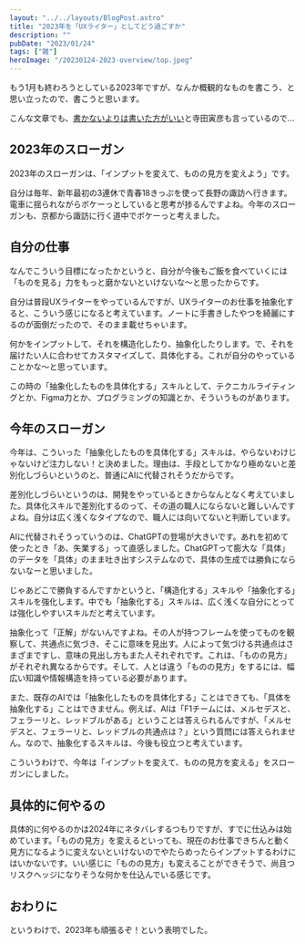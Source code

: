 ```yaml
---
layout: "../../layouts/BlogPost.astro"
title: "2023年を「UXライター」としてどう過ごすか"
description: ""
pubDate: "2023/01/24"
tags: ["雑"]
heroImage: "/20230124-2023-overview/top.jpeg"
---
```


もう1月も終わろうとしている2023年ですが、なんか概観的なものを書こう、と思い立ったので、書こうと思います。

こんな文章でも、[書かないよりは書いた方がいい](https://www.aozora.gr.jp/cards/000042/files/42165_16451.html#:~:text=%E4%B8%8B%E3%82%89%E3%81%AA%E3%81%84%E9%9A%8F%E7%AD%86%E3%81%A7%E3%82%82-,%E6%9B%B8%E3%81%8B%E3%81%AA%E3%81%84%E3%82%88%E3%82%8A%E3%81%AF%E6%9B%B8%E3%81%84%E3%81%9F%E6%96%B9%E3%81%8C%E3%81%84%E3%81%84,-%E3%82%88%E3%81%86%E3%81%AB%E3%82%82)と寺田寅彦も言っているので...

## 2023年のスローガン

2023年のスローガンは、「インプットを変えて、ものの見方を変えよう」です。

自分は毎年、新年最初の3連休で青春18きっぷを使って長野の諏訪へ行きます。電車に揺られながらボケーっとしていると思考が捗るんですよね。今年のスローガンも、京都から諏訪に行く道中でボケーっと考えました。

## 自分の仕事

なんでこういう目標になったかというと、自分が今後もご飯を食べていくには「ものを見る」力をもっと磨かないといけないな〜と思ったからです。

自分は普段UXライターをやっているんですが、UXライターのお仕事を抽象化すると、こういう感じになると考えています。ノートに手書きしたやつを綺麗にするのが面倒だったので、そのまま載せちゃいます。

何かをインプットして、それを構造化したり、抽象化したりします。で、それを届けたい人に合わせてカスタマイズして、具体化する。これが自分のやっていることかな〜と思っています。

この時の「抽象化したものを具体化する」スキルとして、テクニカルライティングとか、Figma力とか、プログラミングの知識とか、そういうものがあります。

## 今年のスローガン

今年は、こういった「抽象化したものを具体化する」スキルは、やらないわけじゃないけど注力しない！と決めました。理由は、手段としてかなり極めないと差別化しづらいというのと、普通にAIに代替されそうだからです。

差別化しづらいというのは、開発をやっているときからなんとなく考えていました。具体化スキルで差別化するのって、その道の職人にならないと難しいんですよね。自分は広く浅くなタイプなので、職人には向いてないと判断しています。

AIに代替されそうっていうのは、ChatGPTの登場が大きいです。あれを初めて使ったとき「あ、失業する」って直感しました。ChatGPTって膨大な「具体」のデータを「具体」のまま吐き出すシステムなので、具体の生成では勝負にならないなーと思いました。

じゃあどこで勝負するんですかというと、「構造化する」スキルや「抽象化する」スキルを強化します。中でも「抽象化する」スキルは、広く浅くな自分にとっては強化しやすいスキルだと考えています。

抽象化って「正解」がないんですよね。その人が持つフレームを使ってものを観察して、共通点に気づき、そこに意味を見出す。人によって気づける共通点はさまざまですし、意味の見出し方もまた人それぞれです。これは、「ものの見方」がそれぞれ異なるからです。そして、人とは違う「ものの見方」をするには、幅広い知識や情報構造を持っている必要があります。

また、既存のAIでは「抽象化したものを具体化する」ことはできても、「具体を抽象化する」ことはできません。例えば、AIは「F1チームには、メルセデスと、フェラーリと、レッドブルがある」ということは答えられるんですが、「メルセデスと、フェラーリと、レッドブルの共通点は？」という質問には答えられません。なので、抽象化するスキルは、今後も役立つと考えています。

こういうわけで、今年は「インプットを変えて、ものの見方を変える」をスローガンにしました。

## 具体的に何やるの

具体的に何やるのかは2024年にネタバレするつもりですが、すでに仕込みは始めています。「ものの見方」を変えるといっても、現在のお仕事できちんと動く見方になるように変えないといけないのでやたらめったらインプットするわけにはいかないです。いい感じに「ものの見方」も変えることができそうで、尚且つリスクヘッジになりそうな何かを仕込んでいる感じです。

## おわりに

というわけで、2023年も頑張るぞ！という表明でした。


